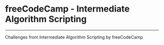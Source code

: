 # freeCodeCamp - Intermediate Algorithm Scripting
***
Challenges from Intermediate Algorithm Scripting by freeCodeCamp
